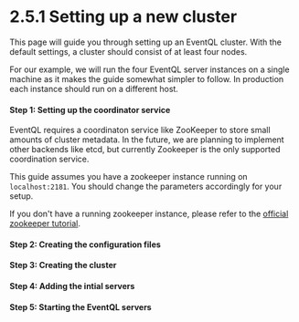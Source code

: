 2.5.1 Setting up a new cluster
==============================

This page will guide you through setting up an EventQL cluster. With the default
settings, a cluster should consist of at least four nodes.

For our example, we will run the four EventQL server instances on a single machine
as it makes the guide somewhat simpler to follow. In production each instance
should run on a different host.

#### Step 1: Setting up the coordinator service

EventQL requires a coordinaton service like ZooKeeper to store small amounts
of cluster metadata. In the future, we are planning to implement other backends
like etcd, but currently Zookeeper is the only supported coordination service.

This guide assumes you have a zookeeper instance running on `localhost:2181`. You
should change the parameters accordingly for your setup.

If you don't have a running zookeeper instance, please refer to the
[official zookeeper tutorial](...).

#### Step 2: Creating the configuration files

#### Step 3: Creating the cluster


#### Step 4: Adding the intial servers


#### Step 5: Starting the EventQL servers
